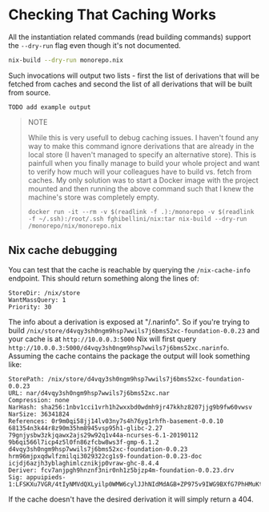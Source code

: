 
# Checking That Caching Works

All the instantiation related commands (read building commands) support the `--dry-run` flag even though it's not documented.

```bash
nix-build --dry-run monorepo.nix
```

Such invocations will output two lists - first the list of derivations that will be fetched from caches and second the list of
all derivations that will be built from source.

```
TODO add example output
```

> NOTE
>
> While this is very usefull to debug caching issues.
> I haven't found any way to make this command ignore derivations that are already in the local store (I haven't managed to specify an alternative store).
> This is painfull when you finally manage to build your whole project and want to verify how much will your colleagues have to build vs. fetch from caches.
> My only solution was to start a Docker image with the project mounted and then running the above command such that I knew the machine's store was completely empty.
>
> ```
> docker run -it --rm -v $(readlink -f .):/monorepo -v $(readlink -f ~/.ssh):/root/.ssh fghibellini/nix:tar nix-build --dry-run /monorepo/nix/monorepo.nix
> ```

## Nix cache debugging

You can test that the cache is reachable by querying the `/nix-cache-info` endpoint. This should return something along the lines of:

```
StoreDir: /nix/store
WantMassQuery: 1
Priority: 30
```

The info about a derivation is exposed at "/<hash of the derivation>.narinfo".
So if you're trying to build `/nix/store/d4vqy3sh0ngm9hsp7wwils7j6bms52xc-foundation-0.0.23` and your cache is at `http://10.0.0.3:5000` Nix will first
query `http://10.0.0.3:5000/d4vqy3sh0ngm9hsp7wwils7j6bms52xc.narinfo`. Assuming the cache contains the package the output will look something like:

```
StorePath: /nix/store/d4vqy3sh0ngm9hsp7wwils7j6bms52xc-foundation-0.0.23
URL: nar/d4vqy3sh0ngm9hsp7wwils7j6bms52xc.nar
Compression: none
NarHash: sha256:1nbv1cci1vrh1h2wxxbd0wdmh9jr47kkhz8207jjg9b9fw60vwsv
NarSize: 36341824
References: 0r9m0qi58jj14lv03ny7s4h76yg1rhfh-basement-0.0.10 681354n3k44r8z90m35hm8945vsp95h1-glibc-2.27 79gnjysbw3zkjqawx2ajs29w92q1v44a-ncurses-6.1-20190112 9b6qi566l7icp4z5l0fn86zfcbw8ws3f-gmp-6.1.2 d4vqy3sh0ngm9hsp7wwils7j6bms52xc-foundation-0.0.23 hrm96mjpxqdwlfzmilqi3029322cg1s9-foundation-0.0.23-doc icjdj6azjh3yblaghimlcznikjp0vraw-ghc-8.4.4
Deriver: fcv7anjpgh9hnznf3nir0nh1z5bjzp4m-foundation-0.0.23.drv
Sig: appuipieds-1:LFSKXu7VGR/4tIyNMVdQXLyilp0WMW6cylJJhNIdMdAGB+ZP975v9IWG9BXfG7PhHMuKtT4jmBj/tunyZ7E4Dg==
```

If the cache doesn't have the desired derivation it will simply return a 404.

